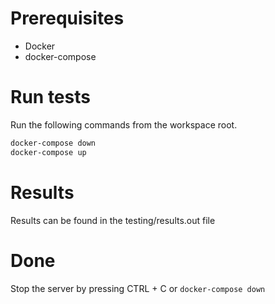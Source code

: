 # Prerequisites
- Docker
- docker-compose

# Run tests
Run the following commands from the workspace root.

```bash
docker-compose down
docker-compose up
```

# Results
Results can be found in the testing/results.out file

# Done
Stop the server by pressing CTRL + C or `docker-compose down`
